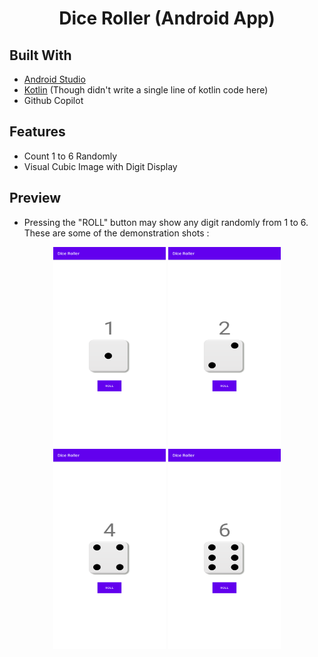<h1 align="center">Dice Roller (Android App)</h1>

## Built With
- [Android Studio](https://developer.android.com/studio)
- [Kotlin](https://developer.android.com/kotlin) (Though didn't write a single line of kotlin code here)
- Github Copilot

## Features
- Count 1 to 6 Randomly
- Visual Cubic Image with Digit Display


## Preview
- Pressing the "ROLL" button may show any digit randomly from 1 to 6. These are some of the demonstration shots :
<p align="center"> 
  <img src="./cube1.png" width="180" height="320"> 
  <img src="./cube2.png" width="180" height="320"> 
  <img src="./cube4.png" width="180" height="320"> 
  <img src="./cube6.png" width="180" height="320"> 
</p>
